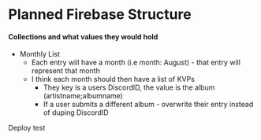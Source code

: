 # Planned Firebase Structure
#### Collections and what values they would hold
- Monthly List
    - Each entry will have a month (i.e month: August) - that entry will represent that month
    - I think each month should then have a list of KVPs
        - They key is a users DiscordID, the value is the album (artistname;albumname)
        - If a user submits a different album - overwrite their entry instead of duping DiscordID
     
Deploy test
